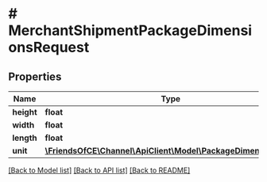 # # MerchantShipmentPackageDimensionsRequest

## Properties

Name | Type | Description | Notes
------------ | ------------- | ------------- | -------------
**height** | **float** |  | [optional]
**width** | **float** |  | [optional]
**length** | **float** |  | [optional]
**unit** | [**\FriendsOfCE\Channel\ApiClient\Model\PackageDimensionsUnit**](PackageDimensionsUnit.md) |  | [optional]

[[Back to Model list]](../../README.md#models) [[Back to API list]](../../README.md#endpoints) [[Back to README]](../../README.md)
